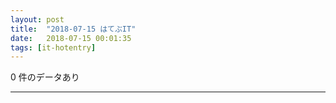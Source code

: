 ```yaml
---
layout: post
title:  "2018-07-15 はてぶIT"
date:   2018-07-15 00:01:35
tags: [it-hotentry]
---
```

0 件のデータあり

<hr>
